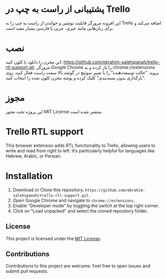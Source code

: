 # پشتیبانی از راست به چپ در Trello
این افزونه مرورگر قابلیت نوشتن و خواندن از راست به چپ را به Trello اضافه می‌کند و برای زبان‌هایی مانند عبری، عربی یا فارسی بسیار مفید است.

# نصب
این مخزن را دانلود یا کلون کنید: https://github.com/ebrahim-salehipanah/trello-rtl-support.git.
مرورگر Google Chrome را باز کرده و به chrome://extensions بروید.
“حالت توسعه‌دهنده” را با تغییر سوئیچ در گوشه بالا سمت راست فعال کنید.
روی “بارگذاری بدون بسته‌بندی” کلیک کرده و پوشه مخزن کلون شده را انتخاب کنید.
# مجوز
این پروژه تحت مجوز MIT License منتشر شده است.


# Trello RTL support

This browser extension adds RTL functionality to Trello, allowing users to write and read from right to left. It’s particularly helpful for languages like Hebrew, Arabic, or Persian.

# Installation

1. Download or Clone this repository: `https://github.com/ebrahim-salehipanah/trello-rtl-support.git`.
2. Open Google Chrome and navigate to `chrome://extensions`.
3. Enable "Developer mode" by toggling the switch at the top right corner.
4. Click on "Load unpacked" and select the cloned repository folder.

## License

This project is licensed under the [MIT License](LICENSE).

## Contributions

Contributions to this project are welcome. Feel free to open issues and submit pull requests.
